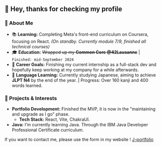 ## 👋 Hey, thanks for checking my profile

### 🌱 About Me
- 📚 **Learning:** Completing Meta's front-end curriculum on Coursera, focusing on React. *(On standby. Currently module 7/9, finished all technical courses)*
- 🎓 **Education:** ~~Wrapped up my **Common Core @42Lausanne**~~ | `Finished: mid-September 2024`
- 🎯 **Career Goals:** Finishing my current internship as a full-stack dev and hopefully keep working at my company for a while afterwards.
- 🌸 **Language Learning:** Currently studying Japanese, aiming to achieve **JLPT N4** by the end of the year. | Progress: Over 160 kanji and 400 words learned.

### 🚀 Projects & Interests
- **Portfolio Development:** Finished the MVP, it is now in the "maintaining and upgrade as I go" phase.
  - **Tech Stack:** React, Vite, ChakraUI.
- **Java:** I'm currently learning Java. Through the IBM Java Developer Professional Certificate curriculum.

If you want to contact me, please use the form in my website ! [J-portfolio](https://jeydot-dev.github.io/j-portfolio/)
